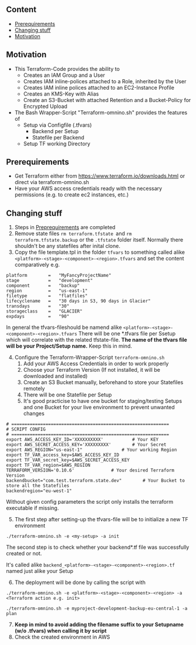 ## Content
* [Prerequirements](#prerequirements)
* [Changing stuff](#changing-stuff)
* [Motivation](#motivation)


## Motivation
* This Terraform-Code provides the ability to
  * Creates an IAM Group and a User
  * Creates IAM inline-polices attached to a Role, inherited by the User
  * Creates IAM inline polices attached to an EC2-Instance Profile
  * Creates an KMS-Key with Alias
  * Create an S3-Bucket with attached Retention and a Bucket-Policy for Encrypted Upload
* The Bash Wrapper-Script "Terraform-omnino.sh" provides the features of
  * Setup via Configfile (.tfvars)
    * Backend per Setup
    * Statefile per Backend
  * Setup TF working Directory

## Prerequirements
* Get Terraform either from https://www.terraform.io/downloads.html or direct via terraform-omnino.sh
* Have your AWS access credentials ready with the necessary permissions (e.g. to create ec2 instances, etc.)

## Changing stuff
1. Steps in [Preprequirements](#prerequirements) are completed
2. Remove state files `rm terraform.tfstate `and `rm terraform.tfstate.backup` or the `.tfstate` folder itself. Normally there shouldn't be any statefiles after inital clone.
3. Copy the file template.tpl in the folder `tfvars` to something called alike  `<platform>-<stage>-<component>-<region>.tfvars` and set the content comparatively e.g.

```
platform        =   "MyFancyProjectName"
stage           =   "development"
component       =   "backup"
region          =   "us-east-1"
filetype        =   "flatfiles"
lifecyclename   =   "30 days in S3, 90 days in Glacier"
transdays       =   "30"
storageclass    =   "GLACIER"
expdays         =   "90"
```
  In general the tfvars-fileshould be namend alike ``<platform>-<stage>-<component>-<region>.tfvars``
  There will be one *.tfvars file per Ssetup which will correlate with the related tfstate-file.
  **The name of the tfvars file will be your Project/Setup name.** Keep this in mind.

4. Configure the Terraform-Wrapper-Script ``terraform-omnino.sh``
   1.  Add your AWS Access Credentials in order to work properly
   2.  Choose your Terraform Version (If not installed, it will be downloaded and installed)
   3.  Create an S3 Bucket manually, beforehand to store your Statefiles remotely
      1. There will be one Statefile per Setup
      2. It's good practicise to have one bucket for staging/testing Setups and one Bucket for your live environment to prevent unwanted changes

```
# ============================================================
# SCRIPT CONFIG
# ============================================================
export AWS_ACCESS_KEY_ID='XXXXXXXXXX'  			# Your KEY
export AWS_SECRET_ACCESS_KEY='XXXXXXXXX'		# Your Secret
export AWS_REGION="us-east-1"				# Your working Region
export TF_VAR_access_key=$AWS_ACCESS_KEY_ID
export TF_VAR_secret_key=$AWS_SECRET_ACCESS_KEY
export TF_VAR_region=$AWS_REGION
TERRAFORM_VERSION='0.10.6'				# Your desired Terraform Version
backendbucket="com.test.terraform.state.dev"		# Your Bucket to store all the Statefiles
backendregion="eu-west-1"
```

Without given config parameters the script only installs the terraform executable if missing.

5. The first step after setting-up the tfvars-file will be to initialize a new TF environment

```
./terraform-omnino.sh -e <my-setup> -a init
```
The second step is to check whether your backend*.tf file was successfully created or not.

It's called alike `backend_<platform>-<stage>-<component>-<region>.tf` named just alike your Setup

6. The deployment will be done by calling the script with

```
./terraform-omnino.sh -e <platform>-<stage>-<component>-<region> -a <Terraform action e.g. init>

./terraform-omnino.sh -e myproject-development-backup-eu-central-1 -a plan
```
7. **Keep in mind to avoid adding the filename suffix to your Setupname (w/o .tfvars) when calling it by script**
8. Check the created environment in AWS
